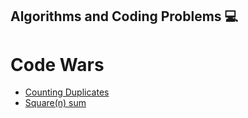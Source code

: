 ## Algorithms and Coding Problems 💻

# Code Wars
   - [Counting Duplicates](01_count_duplicates)
   - [Square(n) sum](02_square_n_sum)
